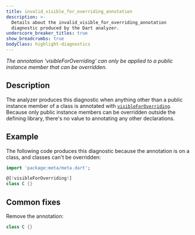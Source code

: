 ```yaml
---
title: invalid_visible_for_overriding_annotation
description: >-
  Details about the invalid_visible_for_overriding_annotation
  diagnostic produced by the Dart analyzer.
underscore_breaker_titles: true
show_breadcrumbs: true
bodyClass: highlight-diagnostics
---
```


_The annotation 'visibleForOverriding' can only be applied to a public instance member that can be overridden._

## Description

The analyzer produces this diagnostic when anything other than a public
instance member of a class is annotated with
[`visibleForOverriding`][meta-visibleForOverriding]. Because only public
instance members can be overridden outside the defining library, there's
no value to annotating any other declarations.

## Example

The following code produces this diagnostic because the annotation is on a
class, and classes can't be overridden:

```dart
import 'package:meta/meta.dart';

@[!visibleForOverriding!]
class C {}
```

## Common fixes

Remove the annotation:

```dart
class C {}
```

[meta-visibleForOverriding]: https://pub.dev/documentation/meta/latest/meta/visibleForOverriding-constant.html
